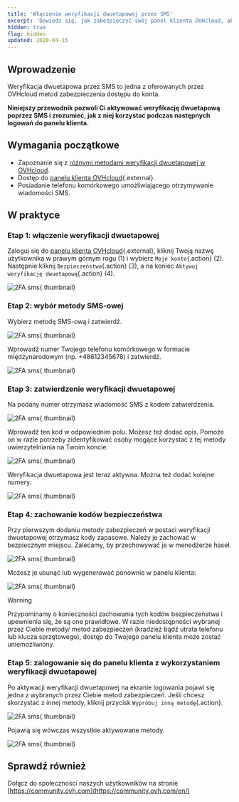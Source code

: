 ```yaml
---
title: 'Włączenie weryfikacji dwuetapowej przez SMS'
excerpt: 'Dowiedz się, jak zabezpieczyć swój panel klienta OVHcloud, aktywując weryfikację dwuetapową przez SMS'
hidden: true
flag: hidden
updated: 2020-04-15
---
```


## Wprowadzenie

Weryfikacja dwuetapowa przez SMS to jedna z oferowanych przez OVHcloud metod zabezpieczenia dostępu do konta.

**Niniejszy przewodnik pozwoli Ci aktywować weryfikację dwuetapową poprzez SMS i zrozumieć, jak z niej korzystać podczas następnych logowań do panelu klienta.**

## Wymagania początkowe

- Zapoznanie się z [różnymi metodami weryfikacji dwuetapowej w OVHcloud](/pages/account_and_service_management/account_information/secure-ovhcloud-account-with-2fa).
- Dostęp do [panelu klienta OVHcloud](https://www.ovh.com/auth/?action=gotomanager&from=https://www.ovh.pl/&ovhSubsidiary=pl){.external}.
- Posiadanie telefonu komórkowego umożliwiającego otrzymywanie wiadomości SMS.

## W praktyce

### Etap 1: włączenie weryfikacji dwuetapowej

Zaloguj się do [panelu klienta OVHcloud](https://www.ovh.com/auth/?action=gotomanager&from=https://www.ovh.pl/&ovhSubsidiary=pl){.external}, kliknij Twoją nazwę użytkownika w prawym górnym rogu (1) i wybierz `Moje konto`{.action} (2). Następnie kliknij `Bezpieczeństwo`{.action} (3), a na koniec `Aktywuj weryfikację dwuetapową`{.action} (4).

![2FA sms](images/hub2FA.png){.thumbnail}

### Etap 2: wybór metody SMS-owej

Wybierz metodę SMS-ową i zatwierdź.

![2FA sms](images/2fasms1edit.png){.thumbnail}

Wprowadź numer Twojego telefonu komórkowego w formacie międzynarodowym (np. +48612345678) i zatwierdź.

![2FA sms](images/2fasms2.png){.thumbnail}

### Etap 3: zatwierdzenie weryfikacji dwuetapowej

Na podany numer otrzymasz wiadomość SMS z kodem zatwierdzenia.

![2FA sms](images/2fasms3edit.png){.thumbnail}

Wprowadź ten kod w odpowiednim polu. Możesz też dodać opis. Pomoże on w razie potrzeby zidentyfikować osoby mogące korzystać z tej metody uwierzytelniania na Twoim koncie.

![2FA sms](images/2fasms4edit.png){.thumbnail}

Weryfikacja dwuetapowa jest teraz aktywna. Można też dodać kolejne numery.

![2FA sms](images/2fasms5.png){.thumbnail}

### Etap 4: zachowanie kodów bezpieczeństwa

Przy pierwszym dodaniu metody zabezpieczeń w postaci weryfikacji dwuetapowej otrzymasz kody zapasowe. Należy je zachować w bezpiecznym miejscu. Zalecamy, by przechowywać je w menedżerze haseł.

![2FA sms](images/2facodes.png){.thumbnail}

Możesz je usunąć lub wygenerować ponownie w panelu klienta:

![2FA sms](images/2facodesaction.png){.thumbnail}

> [!warning]
>
> Przypominamy o konieczności zachowania tych kodów bezpieczeństwa i upewnienia się, że są one prawidłowe. W razie niedostępności wybranej przez Ciebie metody/ metod zabezpieczeń (kradzież bądź utrata telefonu lub klucza sprzętowego), dostęp do Twojego panelu klienta może zostać uniemożliwiony.
> 

### Etap 5: zalogowanie się do panelu klienta z wykorzystaniem weryfikacji dwuetapowej

Po aktywacji weryfikacji dwuetapowej na ekranie logowania pojawi się jedna z wybranych przez Ciebie metod zabezpieczeń. Jeśli chcesz skorzystać z innej metody, kliknij przycisk `Wypróbuj inną metodę`{.action}.

![2FA sms](images/2fasmsloginedit.png){.thumbnail}

Pojawią się wówczas wszystkie aktywowane metody.

![2FA sms](images/2faloginchoice.png){.thumbnail}

## Sprawdź również

Dołącz do społeczności naszych użytkowników na stronie [https://community.ovh.com](https://community.ovh.com/en/)
